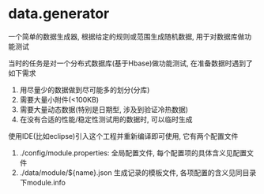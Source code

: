 # data.generator


一个简单的数据生成器, 根据给定的规则或范围生成随机数据, 用于对数据库做功能测试<br>

当时的任务是对一个分布式数据库(基于Hbase)做功能测试, 在准备数据时遇到了如下需求<br>
1. 用尽量少的数据做到尽可能多的划分(分库)
2. 需要大量小附件(<100KB)
3. 需要大量动态数据(特别是日期型, 涉及到验证冷热数据)
4. 在没有合适的性能/稳定性测试用的数据时, 可以临时生成<br>

使用IDE(比如eclipse)引入这个工程并重新编译即可使用, 它有两个配置文件
1. ./config/module.properties: 全局配置文件, 每个配置项的具体含义见配置文件
2. ./data/module/${name}.json 生成记录的模板文件, 各项配置的含义见同目录下module.info
